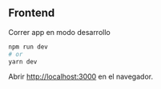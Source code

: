 ## Frontend

Correr app en modo desarrollo

```bash
npm run dev
# or
yarn dev
```

Abrir [http://localhost:3000](http://localhost:3000) en el navegador.


